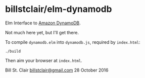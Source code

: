 # billstclair/elm-dynamodb

Elm Interface to [Amazon DynamoDB](https://aws.amazon.com/dynamodb/).

Not much here yet, but I'll get there.

To compile `dynamodb.elm` into `dynamodb.js`, required by `index.html`:

```
./build
```

Then aim your browser at `index.html`.

Bill St. Clair <billstclair@gmail.com>
28 October 2016

